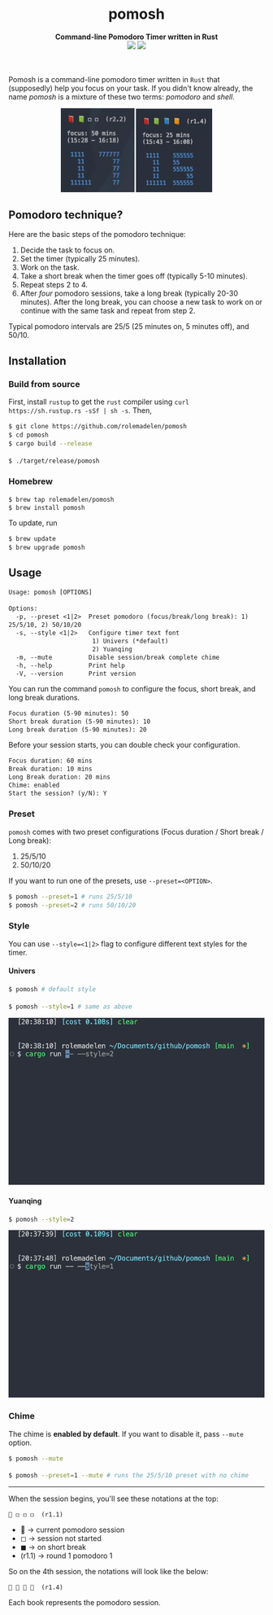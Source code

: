 
<div align="center">
    <h1>pomosh</h1>
    <b>Command-line Pomodoro Timer written in Rust</b>
    <div>
    	<a href="LICENSE.md"><img src="https://img.shields.io/badge/license-MIT-blue.svg"></a>
    	<a href="#"><img src="https://img.shields.io/badge/rust-1.76.0-blue"></a>
    </div>
</div>

<br />
<br />

Pomosh is a command-line pomodoro timer written in `Rust` that (supposedly) help you focus on your task. If you didn't know already, the name _pomosh_ is a mixture of these two terms: _pomodoro_ and _shell_.

<div align="center">
<img src="./assets/pomosh-screenshot-1.jpg" width="145" />
<img src="./assets/pomosh-screenshot-2.jpg" width="150" />
</div>

## Pomodoro technique?

Here are the basic steps of the pomodoro technique:
1. Decide the task to focus on.
2. Set the timer (typically 25 minutes).
3. Work on the task.
4. Take a short break when the timer goes off (typically 5-10 minutes).
5. Repeat steps 2 to 4.
6. After _four_ pomodoro sessions, take a long break (typically 20-30 minutes). After the long break, you can choose a new task to work on or continue with the same task and repeat from step 2.

Typical pomodoro intervals are 25/5 (25 minutes on, 5 minutes off), and 50/10.

## Installation

### Build from source

First, install `rustup` to get the `rust` compiler using `curl https://sh.rustup.rs -sSf | sh -s`. Then, 

```sh
$ git clone https://github.com/rolemadelen/pomosh
$ cd pomosh
$ cargo build --release

$ ./target/release/pomosh
```

### Homebrew

```shell
$ brew tap rolemadelen/pomosh
$ brew install pomosh
```

To update, run 

```sh
$ brew update
$ brew upgrade pomosh
```

## Usage 

```text
Usage: pomosh [OPTIONS]

Options:
  -p, --preset <1|2>  Preset pomodoro (focus/break/long break): 1) 25/5/10, 2) 50/10/20
  -s, --style <1|2>   Configure timer text font
                       1) Univers (*default)
                       2) Yuanqing
  -m, --mute          Disable session/break complete chime
  -h, --help          Print help
  -V, --version       Print version
```

You can run the command `pomosh` to configure the focus, short break, and long break durations.

```text
Focus duration (5-90 minutes): 50
Short break duration (5-90 minutes): 10
Long break duration (5-90 minutes): 20
```

Before your session starts, you can double check your configuration. 

```text
Focus duration: 60 mins
Break duration: 10 mins
Long Break duration: 20 mins
Chime: enabled
Start the session? (y/N): Y
```

### Preset

`pomosh` comes with two preset configurations (Focus duration / Short break / Long break):
1. 25/5/10
2. 50/10/20

If you want to run one of the presets, use `--preset=<OPTION>`.

```sh
$ pomosh --preset=1 # runs 25/5/10
$ pomosh --preset=2 # runs 50/10/20
```

### Style 

You can use `--style=<1|2>` flag to configure different text styles for the timer.

#### Univers

```sh
$ pomosh # default style

$ pomosh --style=1 # same as above
```

![](./assets/style_univers.gif)

#### Yuanqing

```sh
$ pomosh --style=2
```

![](./assets/style_yuanqing.gif)

### Chime

The chime is **enabled by default**. If you want to disable it, pass `--mute` option.

```sh
$ pomosh --mute

$ pomosh --preset=1 --mute # runs the 25/5/10 preset with no chime
```

---

When the session begins, you'll see these notations at the top:

```text
📕 ◻ ◻ ◻  (r1.1)
```

- 📕 -> current pomodoro session
- ◻ -> session not started
- ◼ -> on short break
- (r1.1) -> round 1 pomodoro 1

So on the 4th session, the notations will look like the below:

```text
📕 📗 📘 📙  (r1.4)
```

Each book represents the pomodoro session.
